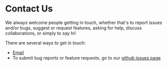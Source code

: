 # Contact Us
We always welcome people getting in touch, whether that's to report issues and/or bugs, suggest or request features, asking for help, discuss collaborations, or simply to say hi!  

There are several ways to get in touch:
* [Email](mailto:rart@bas.ac.uk)
* To submit bug reports or feature requests, go to our [github issues page](https://github.com/RJArthern/WAVI.jl/issues) 
